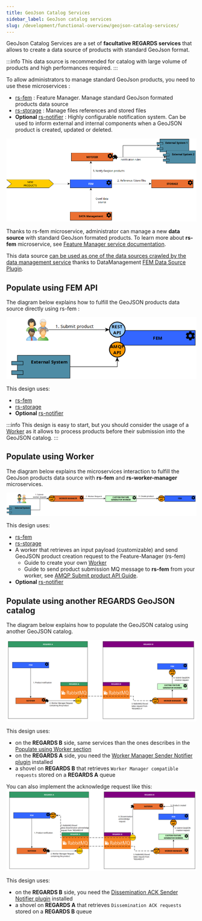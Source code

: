 ```yaml
---
title: GeoJson Catalog Services
sidebar_label: GeoJson catalog services
slug: /development/functional-overview/geojson-catalog-services/
---
```


GeoJson Catalog Services are a set of **facultative REGARDS services** that allows to create a data source of products
with standard GeoJson format.

:::info
This data source is recommended for catalog with large volume of products and high performances required.
:::

To allow administrators to manage standard GeoJson products, you need to use these microservices :

- [rs-fem](../../development/services/fem/overview.md) : Feature Manager. Manage standard GeoJson formated products data
  source
- [rs-storage](../../development/services/storage/overview.md) : Manage files references and stored files
- **Optional** [rs-notifier](../../development/services/notifier/overview.md) : Highly configurable notification system.
  Can be
  used to inform external and internal components when a GeoJSON product is created, updated or deleted.

![](img/fem_workflow.png)

Thanks to rs-fem microservice, administrator can manage a new **data source** with standard GeoJson formated products.
To learn more about **rs-fem** microservice,
see [Feature Manager service documentation](../../development/services/fem/overview.md).

This data
source [can be used as one of the data sources crawled by the data management service](02-meta-catalog-services.md)
thanks to DataManagement [FEM Data Source Plugin](../../development/services/dam/plugins/overview.md).

## Populate using FEM API

The diagram below explains how to fulfill the GeoJSON products data source directly using rs-fem :

![](img/fem_workflow_direct.png)

This design uses:

- [rs-fem](../../development/services/fem/overview.md)
- [rs-storage](../../development/services/storage/overview.md)
- **Optional** [rs-notifier](../../development/services/notifier/overview.md)

:::info
This design is easy to start, but you should consider the usage of a [Worker](#populate-using-worker) as it allows to
process products before their submission into the GeoJSON catalog.
:::

## Populate using Worker

The diagram below explains the microservices interaction to fulfill the GeoJson products data source with **rs-fem**
and **rs-worker-manager** microservices.

![](img/fem_workflow_advanced.png)

This design uses:

- [rs-fem](../../development/services/fem/overview.md)
- [rs-storage](../../development/services/storage/overview.md)
- A worker that retrieves an input payload (customizable) and send
  GeoJSON product creation request to the Feature-Manager (rs-fem)
    - Guide to create your own [Worker](../../development/backend/regards/worker-manager/storage.md)
    - Guide to send product submission MQ message to **rs-fem** from your worker,
      see [AMQP Submit product API Guide](../../development/services/fem/api-guides/amqp/amqp-publish-create-product-request.md).
- **Optional** [rs-notifier](../../development/services/notifier/overview.md)

## Populate using another REGARDS GeoJSON catalog

The diagram below explains how to populate the GeoJSON catalog using another GeoJSON catalog.

![](img/fem_workflow_regards_to_regards.png)

This design uses:

- on the **REGARDS B** side, same services than the ones describes in
  the [Populate using Worker section](#populate-using-worker)
- on the **REGARDS A** side, you need
  the [Worker Manager Sender Notifier plugin](../../development/services/notifier/plugins/recipient-sender-plugins.md#worker-manager-sender)
  installed
- a shovel on **REGARDS B** that retrieves `Worker Manager compatible requests` stored on a **REGARDS A** queue

You can also implement the acknowledge request like this:  
![](img/fem_workflow_regards_to_regards_with_ack.png)

This design uses:

- on the **REGARDS B** side, you need
  the [Dissemination ACK Sender Notifier plugin](../../development/services/notifier/plugins/recipient-sender-plugins.md#dissemination-ack-sender)
  installed
- a shovel on **REGARDS A** that retrieves `Dissemination ACK requests` stored on a **REGARDS B** queue